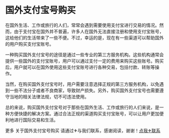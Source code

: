 # 国外支付宝号购买

在国外生活、工作或旅行的人们，常常会遇到需要使用支付宝进行交易的情况。然而，由于支付宝在国外并不普遍，许多人在国外无法直接注册和使用支付宝账号，这给他们的生活带来了一些不便。不过，幸运的是，现在有一些渠道可以帮助国外的用户购买支付宝账号。

一种购买国外支付宝号的途径是通过一些专业的第三方服务机构。这些机构通常会提供一些国外的支付宝账号，用户可以通过支付一定的费用来购买这些账号。购买后，用户就可以在国外使用这些支付宝账号进行各种交易，包括付款、转账等操作。

当然，在购买国外支付宝号时，用户需要注意选择正规的第三方服务机构，以免遇到一些不法分子或者不良商家，导致财产损失。另外，购买国外支付宝号也需要遵守当地的相关法律法规，切不可违法使用。

总的来说，购买国外支付宝号对于那些在国外生活、工作或旅行的人们来说，是一种方便快捷的解决方案。通过合法正规的渠道购买支付宝账号，可以让用户更加便利地进行国际交易和生活。

更多 关于国外支付宝号购买 请通过✈与我们联系，感谢阅读，谢谢！[点我✈联系](https://ss.k02.cc)